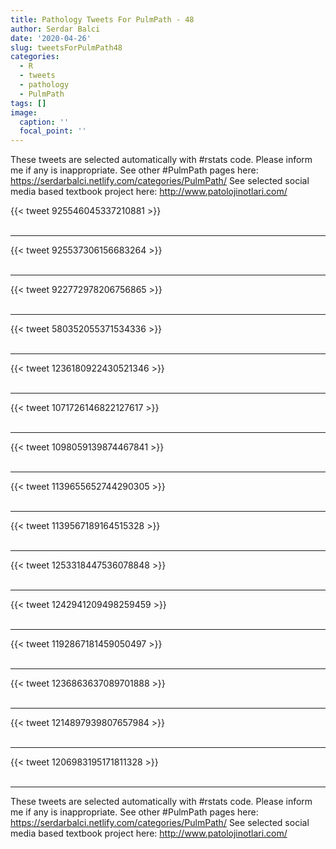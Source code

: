 ```yaml
---
title: Pathology Tweets For PulmPath - 48
author: Serdar Balci
date: '2020-04-26'
slug: tweetsForPulmPath48
categories:
  - R
  - tweets
  - pathology
  - PulmPath
tags: []
image:
  caption: ''
  focal_point: ''
---
```



These tweets are selected automatically with #rstats code. Please inform me if any is inappropriate.
See other #PulmPath pages here: https://serdarbalci.netlify.com/categories/PulmPath/ 
See selected social media based textbook project here: http://www.patolojinotlari.com/

{{< tweet 925546045337210881 >}}
<br>
<br>
<hr>
{{< tweet 925537306156683264 >}}
<br>
<br>
<hr>
{{< tweet 922772978206756865 >}}
<br>
<br>
<hr>
{{< tweet 580352055371534336 >}}
<br>
<br>
<hr>
{{< tweet 1236180922430521346 >}}
<br>
<br>
<hr>
{{< tweet 1071726146822127617 >}}
<br>
<br>
<hr>
{{< tweet 1098059139874467841 >}}
<br>
<br>
<hr>
{{< tweet 1139655652744290305 >}}
<br>
<br>
<hr>
{{< tweet 1139567189164515328 >}}
<br>
<br>
<hr>
{{< tweet 1253318447536078848 >}}
<br>
<br>
<hr>
{{< tweet 1242941209498259459 >}}
<br>
<br>
<hr>
{{< tweet 1192867181459050497 >}}
<br>
<br>
<hr>
{{< tweet 1236863637089701888 >}}
<br>
<br>
<hr>
{{< tweet 1214897939807657984 >}}
<br>
<br>
<hr>
{{< tweet 1206983195171811328 >}}
<br>
<br>
<hr>


These tweets are selected automatically with #rstats code. Please inform me if any is inappropriate.
See other #PulmPath pages here: https://serdarbalci.netlify.com/categories/PulmPath/ 
See selected social media based textbook project here: http://www.patolojinotlari.com/
